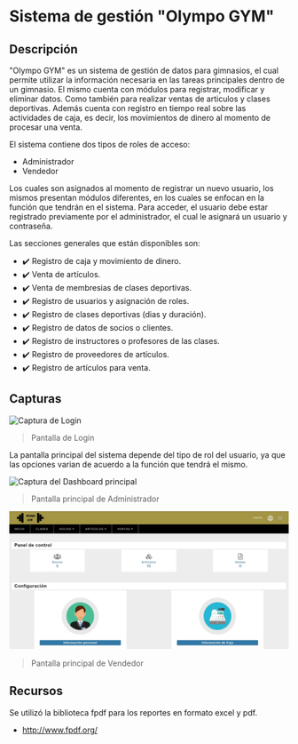 # Sistema de gestión "Olympo GYM"

## Descripción

"Olympo GYM" es un sistema de gestión de datos para gimnasios, el cual permite utilizar la información necesaria en las tareas principales dentro de un gimnasio.
El mismo cuenta con módulos para registrar, modificar y eliminar datos. Como también para realizar ventas de articulos y clases deportivas. Además cuenta con registro en tiempo real sobre las actividades de caja, es decir, los movimientos de dinero al momento de procesar una venta. 

El sistema contiene dos tipos de roles de acceso:
* Administrador
* Vendedor

Los cuales son asignados al momento de registrar un nuevo usuario, los mismos presentan módulos diferentes, en los cuales se enfocan en la función que tendrán en el sistema. Para acceder, el usuario debe estar registrado previamente por el administrador, el cual le asignará un usuario y contraseña.

Las secciones generales que están disponibles son:

- ✔️ Registro de caja y movimiento de dinero.
- ✔️ Venta de artículos.
- ✔️ Venta de membresias de clases deportivas.
- ✔️ Registro de usuarios y asignación de roles.
- ✔️ Registro de clases deportivas (dias y duración).
- ✔️ Registro de datos de socios o clientes.
- ✔️ Registro de instructores o profesores de las clases.
- ✔️ Registro de proveedores de artículos.
- ✔️ Registro de artículos para venta.

## Capturas

![Captura de Login](img/login.jpg)
> Pantalla de Login

La pantalla principal del sistema depende del tipo de rol del usuario, ya que las opciones varian de acuerdo a la función que tendrá el mismo.  

![Captura del Dashboard principal](img/index.jpg)
> Pantalla principal de Administrador

![Captura del Dashboard vendedor](img/index1.jpg)
> Pantalla principal de Vendedor

## Recursos

Se utilizó la biblioteca fpdf para los reportes en formato excel y pdf.

* http://www.fpdf.org/
